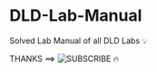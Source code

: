 # DLD-Lab-Manual

Solved Lab Manual of all DLD Labs 💡

THANKS ==> ![SUBSCRIBE](https://www.youtube.com/channel/UCD7sQyEbW50jfkiEzlqTL-Q) 🔥

